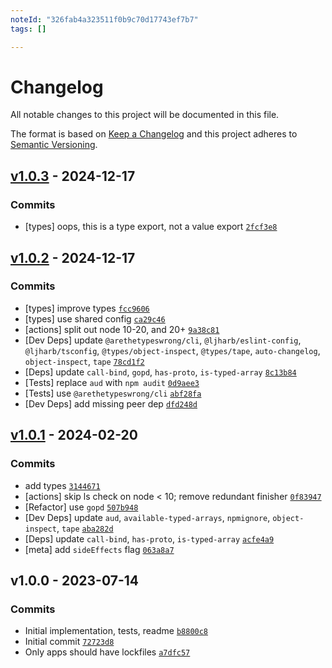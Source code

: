 ```yaml
---
noteId: "326fab4a323511f0b9c70d17743ef7b7"
tags: []

---
```


# Changelog

All notable changes to this project will be documented in this file.

The format is based on [Keep a Changelog](https://keepachangelog.com/en/1.0.0/)
and this project adheres to [Semantic Versioning](https://semver.org/spec/v2.0.0.html).

## [v1.0.3](https://github.com/inspect-js/typed-array-byte-length/compare/v1.0.2...v1.0.3) - 2024-12-17

### Commits

- [types] oops, this is a type export, not a value export [`2fcf3e8`](https://github.com/inspect-js/typed-array-byte-length/commit/2fcf3e87f0312bca866dd24e805641f9c2c0798b)

## [v1.0.2](https://github.com/inspect-js/typed-array-byte-length/compare/v1.0.1...v1.0.2) - 2024-12-17

### Commits

- [types] improve types [`fcc9606`](https://github.com/inspect-js/typed-array-byte-length/commit/fcc9606bf4f27d1299aacbfa3011973ecf3f25bc)
- [types] use shared config [`ca29c46`](https://github.com/inspect-js/typed-array-byte-length/commit/ca29c46795620d624bcb6cbdbc32c1b0580ab0f8)
- [actions] split out node 10-20, and 20+ [`9a38c81`](https://github.com/inspect-js/typed-array-byte-length/commit/9a38c81be40d6e34b4a1cbe3d83dde8806a998cc)
- [Dev Deps] update `@arethetypeswrong/cli`, `@ljharb/eslint-config`, `@ljharb/tsconfig`, `@types/object-inspect`, `@types/tape`, `auto-changelog`, `object-inspect`, `tape` [`78cd1f2`](https://github.com/inspect-js/typed-array-byte-length/commit/78cd1f274612d46207951cf16a05615d2d14d13e)
- [Deps] update `call-bind`, `gopd`, `has-proto`, `is-typed-array` [`8c13b84`](https://github.com/inspect-js/typed-array-byte-length/commit/8c13b84060a47865c6f6f5fafdeccfdf8f304258)
- [Tests] replace `aud` with `npm audit` [`0d9aee3`](https://github.com/inspect-js/typed-array-byte-length/commit/0d9aee379568e90c7898163b43163c3287004e71)
- [Tests] use `@arethetypeswrong/cli` [`abf28fa`](https://github.com/inspect-js/typed-array-byte-length/commit/abf28fa1baff255683c3f38fe594271178199743)
- [Dev Deps] add missing peer dep [`dfd248d`](https://github.com/inspect-js/typed-array-byte-length/commit/dfd248d58080f8c74990d76202e72acd4f3e9fa0)

## [v1.0.1](https://github.com/inspect-js/typed-array-byte-length/compare/v1.0.0...v1.0.1) - 2024-02-20

### Commits

- add types [`3144671`](https://github.com/inspect-js/typed-array-byte-length/commit/3144671ca4035136c558a107ce61af255ae3e858)
- [actions] skip ls check on node &lt; 10; remove redundant finisher [`0f83947`](https://github.com/inspect-js/typed-array-byte-length/commit/0f83947bfe641fd87253330a6a83e8b7571e5c6a)
- [Refactor] use `gopd` [`507b948`](https://github.com/inspect-js/typed-array-byte-length/commit/507b948f9e754ad5b0888a15558448ec879c04c4)
- [Dev Deps] update `aud`, `available-typed-arrays`, `npmignore`, `object-inspect`, `tape` [`aba282d`](https://github.com/inspect-js/typed-array-byte-length/commit/aba282da3a3e16f648ceb4bc4f174cf4942a94e9)
- [Deps] update `call-bind`, `has-proto`, `is-typed-array` [`acfe4a9`](https://github.com/inspect-js/typed-array-byte-length/commit/acfe4a9081f35cea3b450b07a4736e1ab037a708)
- [meta] add `sideEffects` flag [`063a8a7`](https://github.com/inspect-js/typed-array-byte-length/commit/063a8a7ec8c134a012903531beccfc4418f701d0)

## v1.0.0 - 2023-07-14

### Commits

- Initial implementation, tests, readme [`b8800c8`](https://github.com/inspect-js/typed-array-byte-length/commit/b8800c8f7f0fddd8744fd13dfa6239a504b4dc8d)
- Initial commit [`72723d8`](https://github.com/inspect-js/typed-array-byte-length/commit/72723d8f8fbff27d74b19f5e096d2eb2087d90dc)
- Only apps should have lockfiles [`a7dfc57`](https://github.com/inspect-js/typed-array-byte-length/commit/a7dfc57098655049b9c43cf1c3a39f24205821be)
